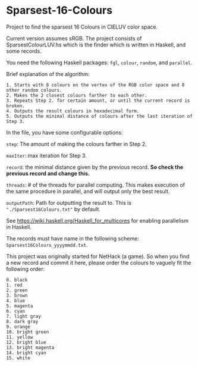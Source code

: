# Sparsest-16-Colours
Project to find the sparsest 16 Colours in CIELUV color space.

Current version assumes sRGB. The project consists of SparsestColourLUV.hs which is the finder which is written in Haskell, and some records.

You need the following Haskell packages: `fgl`, `colour`, `random`, and `parallel`.

Brief explanation of the algorithm:

    1. Starts with 8 colours on the vertex of the RGB color space and 8 other random colours.
    2. Makes the 2 closest colours farther to each other.
    3. Repeats Step 2. for certain amount, or until the current record is broken.
    4. Outputs the result colours in hexadecimal form.
    5. Outputs the minimal distance of colours after the last iteration of Step 3.

In the file, you have some configurable options:

`step`: The amount of making the colours farther in Step 2.

`maxIter`: max iteration for Step 3.

`record`: the minimal distance given by the previous record. **So check the previous record and change this.**

`threads`: # of the threads for parallel computing. This makes execution of the same procedure in parallel, and will output only the best result.

`outputPath`: Path for outputting the result to. This is `"./Sparsest16Colours.txt"` by default.

See https://wiki.haskell.org/Haskell_for_multicores for enabling parallelism in Haskell.

The records must have name in the following scheme: `Sparsest16Colours_yyyymmdd.txt`.

This project was originally started for NetHack (a game). So when you find a new record and commit it here, please order the colours to vaguely fit the following order:

    0. black
    1. red
    2. green
    3. brown
    4. blue
    5. magenta
    6. cyan
    7. light gray
    8. dark gray
    9. orange
    10. bright green
    11. yellow
    12. bright blue
    13. bright magenta
    14. bright cyan
    15. white
